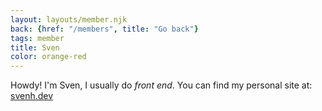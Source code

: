```yaml
---
layout: layouts/member.njk
back: {href: "/members", title: "Go back"}
tags: member
title: Sven
color: orange-red
---
```

Howdy! I'm Sven, I usually do *front end*. You can find my personal site at: [svenh.dev](https://svenh.dev/)